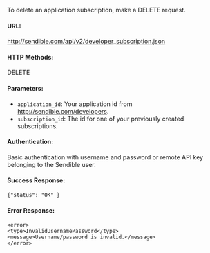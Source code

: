 To delete an application subscription, make a DELETE request.

#### URL: ####
http://sendible.com/api/v2/developer_subscription.json

#### HTTP Methods: ####
DELETE

#### Parameters: ####
  * `application_id`: Your application id from http://sendible.com/developers.
  * `subscription_id`: The id for one of your previously created subscriptions.

#### Authentication: ####
Basic authentication with username and password or remote API key belonging to the Sendible user.

#### Success Response: ####
```
{"status": "OK" }
```


#### Error Response: ####
```
<error>
<type>InvalidUsernamePassword</type>
<message>Username/password is invalid.</message>
</error>
```